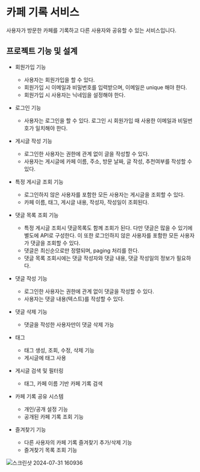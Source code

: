 # 카페 기록 서비스 

사용자가 방문한 카페를 기록하고 다른 사용자와 공유할 수 있는 서비스입니다.

## 프로젝트 기능 및 설계
- 회원가입 기능
  - 사용자는 회원가입을 할 수 있다.
  - 회원가입 시 이메일과 비밀번호를 입력받으며, 이메일은 unique 해야 한다.
  - 회원가입 시 사용자는 닉네임을 설정해야 한다.

- 로그인 기능
  - 사용자는 로그인을 할 수 있다. 로그인 시 회원가입 때 사용한 이메일과 비밀번호가 일치해야 한다.

- 게시글 작성 기능 
  - 로그인한 사용자는 권한에 관계 없이 글을 작성할 수 있다.
  - 사용자는 게시글에 카페 이름, 주소, 방문 날짜, 글 작성, 추천여부를 작성할 수 있다.
  
- 특정 게시글 조회 기능
  - 로그인하지 않은 사용자를 포함한 모든 사용자는 게시글을 조회할 수 있다.
  - 카페 이름, 태그, 게시글 내용, 작성자, 작성일이 조회된다.

- 댓글 목록 조회 기능
  - 특정 게시글 조회시 댓글목록도 함께 조회가 된다. 다만 댓글은 많을 수 있기에 별도에 API로 구성한다. 이 또한 로그인하지 않은 사용자를 포함한 모든 사용자가 댓글을 조회할 수 있다.
  - 댓글은 최신순으로만 정렬되며, paging 처리를 한다.
  - 댓글 목록 조회시에는 댓글 작성자와 댓글 내용, 댓글 작성일의 정보가 필요하다.

- 댓글 작성 기능
  - 로그인한 사용자는 권한에 관계 없이 댓글을 작성할 수 있다.
  - 사용자는 댓글 내용(텍스트)를 작성할 수 있다.

- 댓글 삭제 기능
  - 댓글을 작성한 사용자만이 댓글 삭제 가능
     
- 태그 
  - 태그 생성, 조회, 수정, 삭제 기능
  - 게시글에 태그 사용

- 게시글 검색 및 필터링
  - 태그, 카페 이름 기반 카페 기록 검색

- 카페 기록 공유 시스템
  - 개인/공개 설정 기능
  - 공개된 카페 기록 조회 기능


- 즐겨찾기 기능
  - 다른 사용자의 카페 기록 즐겨찾기 추가/삭제 기능
  - 즐겨찾기 목록 조회 기능


![스크린샷 2024-07-31 160936](https://github.com/user-attachments/assets/e8f7377c-6ff6-4957-bc21-59a3e9fc3bcb)

